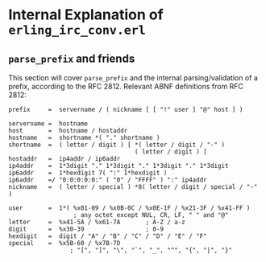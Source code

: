 # Internal Explanation of `erling_irc_conv.erl`

## `parse_prefix` and friends

This section will cover `parse_prefix` and the internal parsing/validation of a
prefix, according to the RFC 2812. Relevant ABNF definitions from RFC 2812:

```abnf
prefix     =  servername / ( nickname [ [ "!" user ] "@" host ] )

servername =  hostname
host       =  hostname / hostaddr
hostname   =  shortname *( "." shortname )
shortname  =  ( letter / digit ) [ *( letter / digit / "-" )
                                   ( letter / digit ) ]
hostaddr   =  ip4addr / ip6addr
ip4addr    =  1*3digit "." 1*3digit "." 1*3digit "." 1*3digit
ip6addr    =  1*hexdigit 7( ":" 1*hexdigit )
ip6addr    =/ "0:0:0:0:0:" ( "0" / "FFFF" ) ":" ip4addr
nickname   =  ( letter / special ) *8( letter / digit / special / "-" )

user       =  1*( %x01-09 / %x0B-0C / %x0E-1F / %x21-3F / %x41-FF )
                  ; any octet except NUL, CR, LF, " " and "@"
letter     =  %x41-5A / %x61-7A       ; A-Z / a-z
digit      =  %x30-39                 ; 0-9
hexdigit   =  digit / "A" / "B" / "C" / "D" / "E" / "F"
special    =  %x5B-60 / %x7B-7D
                 ; "[", "]", "\", "`", "_", "^", "{", "|", "}"
```

